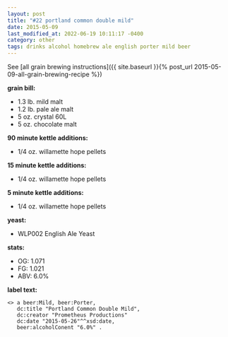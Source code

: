 ```yaml
---
layout: post
title: "#22 portland common double mild"
date: 2015-05-09
last_modified_at: 2022-06-19 10:11:17 -0400
category: other
tags: drinks alcohol homebrew ale english porter mild beer
---
```

See  [all grain brewing instructions]({{ site.baseurl }}{% post_url 2015-05-09-all-grain-brewing-recipe %})

**grain bill:**
* 1.3 lb. mild malt
* 1.2 lb. pale ale malt
* 5 oz. crystal 60L
* 5 oz. chocolate malt

**90 minute kettle additions:**
* 1/4 oz. willamette hope pellets

**15 minute kettle additions:**
* 1/4 oz. willamette hope pellets

**5 minute kettle additions:**
* 1/4 oz. willamette hope pellets

**yeast:**
* WLP002 English Ale Yeast

**stats:**
* OG: 1.071
* FG: 1.021
* ABV: 6.0%

**label text:**
```
<> a beer:Mild, beer:Porter,
   dc:title "Portland Common Double Mild",
   dc:creator "Prometheus Productions"
   dc:date "2015-05-26"^^xsd:date,
   beer:alcoholConent "6.0%" .
```
